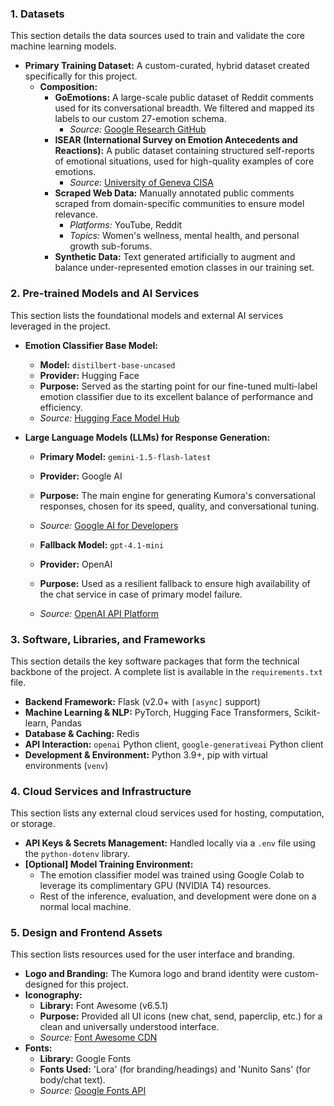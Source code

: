 ### **1. Datasets**

This section details the data sources used to train and validate the core machine learning models.

*   **Primary Training Dataset:** A custom-curated, hybrid dataset created specifically for this project.
    *   **Composition:**
        *   **GoEmotions:** A large-scale public dataset of Reddit comments used for its conversational breadth. We filtered and mapped its labels to our custom 27-emotion schema.
            *   *Source:* [Google Research GitHub](https://github.com/google-research/google-research/tree/master/goemotions)
        *   **ISEAR (International Survey on Emotion Antecedents and Reactions):** A public dataset containing structured self-reports of emotional situations, used for high-quality examples of core emotions.
            *   *Source:* [University of Geneva CISA](https://www.unige.ch/cisa/research/materials-and-online-research/research-material/)
        *   **Scraped Web Data:** Manually annotated public comments scraped from domain-specific communities to ensure model relevance.
            *   *Platforms:* YouTube, Reddit
            *   *Topics:* Women's wellness, mental health, and personal growth sub-forums.
        *   **Synthetic Data:** Text generated artificially to augment and balance under-represented emotion classes in our training set.

### **2. Pre-trained Models and AI Services**

This section lists the foundational models and external AI services leveraged in the project.

*   **Emotion Classifier Base Model:**
    *   **Model:** `distilbert-base-uncased`
    *   **Provider:** Hugging Face
    *   **Purpose:** Served as the starting point for our fine-tuned multi-label emotion classifier due to its excellent balance of performance and efficiency.
    *   *Source:* [Hugging Face Model Hub](https://huggingface.co/distilbert-base-uncased)

*   **Large Language Models (LLMs) for Response Generation:**
    *   **Primary Model:** `gemini-1.5-flash-latest`
    *   **Provider:** Google AI
    *   **Purpose:** The main engine for generating Kumora's conversational responses, chosen for its speed, quality, and conversational tuning.
    *   *Source:* [Google AI for Developers](https://ai.google.dev/)

    *   **Fallback Model:** `gpt-4.1-mini`
    *   **Provider:** OpenAI
    *   **Purpose:** Used as a resilient fallback to ensure high availability of the chat service in case of primary model failure.
    *   *Source:* [OpenAI API Platform](https://platform.openai.com/)

### **3. Software, Libraries, and Frameworks**

This section details the key software packages that form the technical backbone of the project. A complete list is available in the `requirements.txt` file.

*   **Backend Framework:** Flask (v2.0+ with `[async]` support)
*   **Machine Learning & NLP:** PyTorch, Hugging Face Transformers, Scikit-learn, Pandas
*   **Database & Caching:** Redis
*   **API Interaction:** `openai` Python client, `google-generativeai` Python client
*   **Development & Environment:** Python 3.9+, pip with virtual environments (`venv`)

### **4. Cloud Services and Infrastructure**

This section lists any external cloud services used for hosting, computation, or storage.

*   **API Keys & Secrets Management:** Handled locally via a `.env` file using the `python-dotenv` library.
*   **[Optional] Model Training Environment:**
    *   The emotion classifier model was trained using Google Colab to leverage its complimentary GPU (NVIDIA T4) resources.
    *   Rest of the inference, evaluation, and development were done on a normal local machine.

### **5. Design and Frontend Assets**

This section lists resources used for the user interface and branding.

*   **Logo and Branding:** The Kumora logo and brand identity were custom-designed for this project.
*   **Iconography:**
    *   **Library:** Font Awesome (v6.5.1)
    *   **Purpose:** Provided all UI icons (new chat, send, paperclip, etc.) for a clean and universally understood interface.
    *   *Source:* [Font Awesome CDN](https://cdnjs.cloudflare.com/ajax/libs/font-awesome/6.5.1/css/all.min.css)
*   **Fonts:**
    *   **Library:** Google Fonts
    *   **Fonts Used:** 'Lora' (for branding/headings) and 'Nunito Sans' (for body/chat text).
    *   *Source:* [Google Fonts API](https://fonts.google.com/)